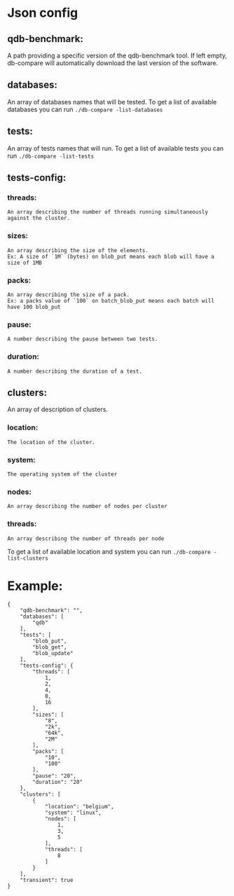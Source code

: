 # Json config
## qdb-benchmark:
A path providing a specific version of the qdb-benchmark tool.
If left empty, db-compare will automatically download the last version of the software.

## databases:
An array of databases names that will be tested.
To get a list of available databases you can run `./db-compare -list-databases`

## tests:
An array of tests names that will run.
To get a list of available tests you can run `./db-compare -list-tests`

## tests-config:
###    threads:
    An array describing the number of threads running simultaneously against the cluster.
###    sizes:
    An array describing the size of the elements.
    Ex: A size of `1M` (bytes) on blob_put means each blob will have a size of 1MB
###    packs:
    An array describing the size of a pack.
    Ex: a packs value of `100` on batch_blob_put means each batch will have 100 blob_put
###    pause:
    A number describing the pause between two tests.
###    duration:
    A number describing the duration of a test.

## clusters:
An array of description of clusters.
###    location:
    The location of the cluster.
###    system:
    The operating system of the cluster
###    nodes:
    An array describing the number of nodes per cluster
###    threads:
    An array describing the number of threads per node
To get a list of available location and system you can run `./db-compare -list-clusters`


# Example:
```
{
    "qdb-benchmark": "",
    "databases": [
        "qdb"
    ],
    "tests": [
        "blob_put",
        "blob_get",
        "blob_update"
    ],
    "tests-config": {
        "threads": [
            1,
            2,
            4,
            8,
            16
        ],
        "sizes": [
            "8",
            "2k",
            "64k",
            "2M"
        ],
        "packs": [
            "10",
            "100"
        ],
        "pause": "20",
        "duration": "20"
    },
    "clusters": [
        {
            "location": "belgium",
            "system": "linux",
            "nodes": [
                1,
                3,
                5
            ],
            "threads": [
                8
            ]
        }
    ],
    "transient": true
}
```
